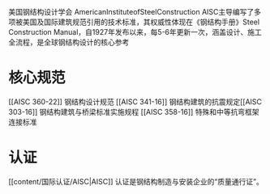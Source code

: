 美国钢结构设计学会
AmericanInstituteofSteelConstruction
AISC主导编写了多项被美国及国际建筑规范引用的技术标准，其权威性体现在《钢结构手册》Steel Construction Manual​​，自1927年发布以来，每5-6年更新一次，涵盖设计、施工全流程，是全球钢结构设计的核心参考

# 核心规范
[[AISC 360-22]] 钢结构设计规范
[[AISC 341-16]] 钢结构建筑的抗震规定
​​[[AISC 303-16]] 钢结构建筑与桥梁标准实施规程
[[AISC 358-16]] 特殊和中等抗弯框架连接标准

# 认证

[[content/国际认证/AISC|AISC]] 认证是钢结构制造与安装企业的“质量通行证”。
